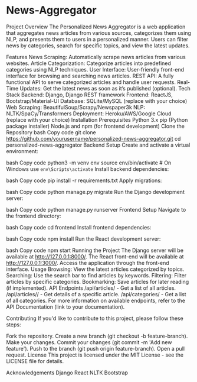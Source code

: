 # News-Aggregator
Project Overview
The Personalized News Aggregator is a web application that aggregates news articles from various sources, categorizes them using NLP, and presents them to users in a personalized manner. Users can filter news by categories, search for specific topics, and view the latest updates.

Features
News Scraping: Automatically scrape news articles from various websites.
Article Categorization: Categorize articles into predefined categories using NLP techniques.
User Interface: User-friendly front-end interface for browsing and searching news articles.
REST API: A fully functional API to serve categorized articles and handle user requests.
Real-Time Updates: Get the latest news as soon as it’s published (optional).
Tech Stack
Backend: Django, Django REST framework
Frontend: ReactJS, Bootstrap/Material-UI
Database: SQLite/MySQL (replace with your choice)
Web Scraping: BeautifulSoup/Scrapy/Newspaper3k
NLP: NLTK/SpaCy/Transformers
Deployment: Heroku/AWS/Google Cloud (replace with your choice)
Installation
Prerequisites
Python 3.x
pip (Python package installer)
Node.js and npm (for frontend development)
Clone the Repository
bash
Copy code
git clone https://github.com/yourusername/personalized-news-aggregator.git
cd personalized-news-aggregator
Backend Setup
Create and activate a virtual environment:

bash
Copy code
python3 -m venv env
source env/bin/activate   # On Windows use `env\Scripts\activate`
Install backend dependencies:

bash
Copy code
pip install -r requirements.txt
Apply migrations:

bash
Copy code
python manage.py migrate
Run the Django development server:

bash
Copy code
python manage.py runserver
Frontend Setup
Navigate to the frontend directory:

bash
Copy code
cd frontend
Install frontend dependencies:

bash
Copy code
npm install
Run the React development server:

bash
Copy code
npm start
Running the Project
The Django server will be available at http://127.0.0.1:8000/.
The React front-end will be available at http://127.0.0.1:3000/.
Access the application through the front-end interface.
Usage
Browsing: View the latest articles categorized by topics.
Searching: Use the search bar to find articles by keywords.
Filtering: Filter articles by specific categories.
Bookmarking: Save articles for later reading (if implemented).
API Endpoints
/api/articles/ - Get a list of all articles.
/api/articles/<id>/ - Get details of a specific article.
/api/categories/ - Get a list of all categories.
For more information on available endpoints, refer to the API Documentation (link to your documentation).

Contributing
If you'd like to contribute to this project, please follow these steps:

Fork the repository.
Create a new branch (git checkout -b feature-branch).
Make your changes.
Commit your changes (git commit -m 'Add new feature').
Push to the branch (git push origin feature-branch).
Open a pull request.
License
This project is licensed under the MIT License - see the LICENSE file for details.

Acknowledgements
Django
React
NLTK
Bootstrap